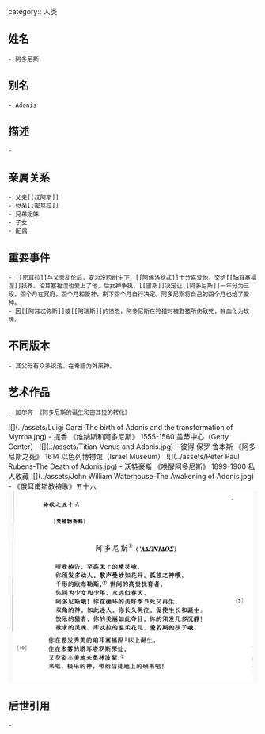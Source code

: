 category:: 人类
## 姓名
	- 阿多尼斯
## 别名
	- Adonis
## 描述
	-
## 亲属关系
	- 父亲[[忒阿斯]]
	- 母亲[[密耳拉]]
	- 兄弟姐妹
	- 子女
	- 配偶
## 重要事件
	- [[密耳拉]]与父亲乱伦后，变为没药树生下，[[阿佛洛狄忒]]十分喜爱他，交给[[珀耳塞福涅]]扶养。珀耳塞福涅也爱上了他，后女神争执，[[宙斯]]决定让[[阿多尼斯]]一年分为三段，四个月在冥府，四个月和爱神，剩下四个月自行决定。阿多尼斯将自己的四个月也给了爱神。
	- 因[[阿耳忒弥斯]]或[[阿瑞斯]]的愤怒，阿多尼斯在狩猎时被野猪所伤致死，鲜血化为玫瑰。
## 不同版本
	- 其父母有众多说法。在希腊为外来神。
## 艺术作品
	- 加尔齐 《阿多尼斯的诞生和密耳拉的转化》
 ![](../assets/Luigi Garzi-The birth of Adonis and the transformation of Myrrha.jpg)
	- 提香 《维纳斯和阿多尼斯》 1555-1560 盖蒂中心（Getty Center）
 ![](../assets/Titian-Venus and Adonis.jpg)
	- 彼得·保罗·鲁本斯 《阿多尼斯之死》 1614 以色列博物馆（Israel Museum）
 ![](../assets/Peter Paul Rubens-The Death of Adonis.jpg)
	- 沃特豪斯 《唤醒阿多尼斯》 1899-1900 私人收藏
 ![](../assets/John William Waterhouse-The Awakening of Adonis.jpg)
	- 《俄耳甫斯教祷歌》五十六
 ![](../assets/《俄耳甫斯教祷歌》五十六.jpeg)
## 后世引用
	-
